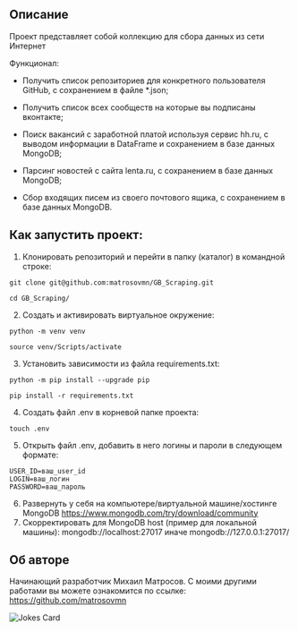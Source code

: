 ## Описание
Проект представляет собой коллекцию для сбора данных из сети Интернет

Функционал:

* Получить список репозиториев для конкретного пользователя GitHub, с сохранением в файле *.json;

* Получить список всех сообществ на которые вы подписаны вконтакте;

* Поиск вакансий с заработной платой используя сервис hh.ru, 
  с выводом информации в DataFrame и сохранением в базе данных MongoDB;

* Парсинг новостей с сайта lenta.ru, с сохранением в базе данных MongoDB;

* Сбор входящих писем из своего почтового ящика, с сохранением в базе данных MongoDB.


## Как запустить проект:
1. Клонировать репозиторий и перейти в папку (каталог) в командной строке:
```
git clone git@github.com:matrosovmn/GB_Scraping.git
```
```
cd GB_Scraping/
```
2. Cоздать и активировать виртуальное окружение:
```
python -m venv venv
```
```
source venv/Scripts/activate
```
3. Установить зависимости из файла requirements.txt:
```
python -m pip install --upgrade pip
```
```
pip install -r requirements.txt
```
4. Cоздать файл .env в корневой папке проекта:
```
touch .env
```
5. Открыть файл .env, добавить в него логины и пароли в следующем формате:
```
USER_ID=ваш_user_id
LOGIN=ваш_логин
PASSWORD=ваш_пароль
```
6. Развернуть у себя на компьютере/виртуальной машине/хостинге MongoDB
https://www.mongodb.com/try/download/community
7. Скорректировать для MongoDB host (пример для локальной машины):
mongodb://localhost:27017
иначе
mongodb://127.0.0.1:27017/

## Об авторе
Начинающий разработчик Михаил Матросов. С моими другими работами вы можете ознакомится по ссылке: https://github.com/matrosovmn


![Jokes Card](https://readme-jokes.vercel.app/api)


